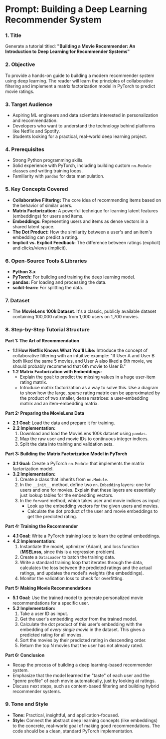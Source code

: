 # Prompt: Building a Deep Learning Recommender System

### 1. Title
Generate a tutorial titled: **"Building a Movie Recommender: An Introduction to Deep Learning for Recommender Systems"**

### 2. Objective
To provide a hands-on guide to building a modern recommender system using deep learning. The reader will learn the principles of collaborative filtering and implement a matrix factorization model in PyTorch to predict movie ratings.

### 3. Target Audience
*   Aspiring ML engineers and data scientists interested in personalization and recommendation.
*   Developers who want to understand the technology behind platforms like Netflix and Spotify.
*   Students looking for a practical, real-world deep learning project.

### 4. Prerequisites
*   Strong Python programming skills.
*   Solid experience with PyTorch, including building custom `nn.Module` classes and writing training loops.
*   Familiarity with `pandas` for data manipulation.

### 5. Key Concepts Covered
*   **Collaborative Filtering:** The core idea of recommending items based on the behavior of similar users.
*   **Matrix Factorization:** A powerful technique for learning latent features (embeddings) for users and items.
*   **Embeddings:** Representing users and items as dense vectors in a shared latent space.
*   **The Dot Product:** How the similarity between a user's and an item's embedding can predict a rating.
*   **Implicit vs. Explicit Feedback:** The difference between ratings (explicit) and clicks/views (implicit).

### 6. Open-Source Tools & Libraries
*   **Python 3.x**
*   **PyTorch:** For building and training the deep learning model.
*   **pandas:** For loading and processing the data.
*   **scikit-learn:** For splitting the data.

### 7. Dataset
*   The **MovieLens 100k Dataset**. It's a classic, publicly available dataset containing 100,000 ratings from 1,000 users on 1,700 movies.

### 8. Step-by-Step Tutorial Structure

**Part 1: The Art of Recommendation**
*   **1.1 How Netflix Knows What You'll Like:** Introduce the concept of collaborative filtering with an intuitive example: "If User A and User B both liked the same 5 movies, and User A also liked a 6th movie, we should probably recommend that 6th movie to User B."
*   **1.2 Matrix Factorization with Embeddings:**
    *   Explain the goal: to predict the missing values in a huge user-item rating matrix.
    *   Introduce matrix factorization as a way to solve this. Use a diagram to show how the large, sparse rating matrix can be approximated by the product of two smaller, dense matrices: a user-embedding matrix and an item-embedding matrix.

**Part 2: Preparing the MovieLens Data**
*   **2.1 Goal:** Load the data and prepare it for training.
*   **2.2 Implementation:**
    1.  Download and load the MovieLens 100k dataset using `pandas`.
    2.  Map the raw user and movie IDs to continuous integer indices.
    3.  Split the data into training and validation sets.

**Part 3: Building the Matrix Factorization Model in PyTorch**
*   **3.1 Goal:** Create a PyTorch `nn.Module` that implements the matrix factorization model.
*   **3.2 Implementation:**
    1.  Create a class that inherits from `nn.Module`.
    2.  In the `__init__` method, define two `nn.Embedding` layers: one for users and one for movies. Explain that these layers are essentially just lookup tables for the embedding vectors.
    3.  In the `forward` method, which takes user and movie indices as input:
        *   Look up the embedding vectors for the given users and movies.
        *   Calculate the dot product of the user and movie embeddings to get the predicted rating.

**Part 4: Training the Recommender**
*   **4.1 Goal:** Write a PyTorch training loop to learn the optimal embeddings.
*   **4.2 Implementation:**
    1.  Instantiate the model, optimizer (Adam), and loss function (**MSELoss**, since this is a regression problem).
    2.  Create a `DataLoader` to batch the training data.
    3.  Write a standard training loop that iterates through the data, calculates the loss between the predicted ratings and the actual ratings, and updates the model's weights (the embeddings).
    4.  Monitor the validation loss to check for overfitting.

**Part 5: Making Movie Recommendations**
*   **5.1 Goal:** Use the trained model to generate personalized movie recommendations for a specific user.
*   **5.2 Implementation:**
    1.  Take a user ID as input.
    2.  Get the user's embedding vector from the trained model.
    3.  Calculate the dot product of this user's embedding with the embedding of *every single movie* in the dataset. This gives a predicted rating for all movies.
    4.  Sort the movies by their predicted rating in descending order.
    5.  Return the top N movies that the user has not already rated.

**Part 6: Conclusion**
*   Recap the process of building a deep learning-based recommender system.
*   Emphasize that the model learned the "taste" of each user and the "genre profile" of each movie automatically, just by looking at ratings.
*   Discuss next steps, such as content-based filtering and building hybrid recommender systems.

### 9. Tone and Style
*   **Tone:** Practical, insightful, and application-focused.
*   **Style:** Connect the abstract deep learning concepts (like embeddings) to the concrete, real-world goal of making good recommendations. The code should be a clean, standard PyTorch implementation.
